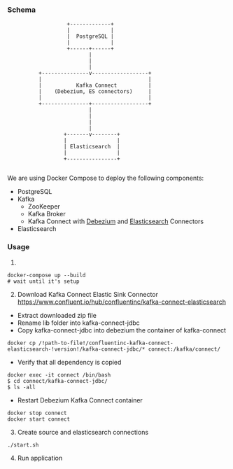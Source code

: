 ### Schema

```
                   +-------------+
                   |             |
                   |  PostgreSQL |
                   |             |
                   +------+------+
                          |
                          |
                          |
          +---------------v------------------+
          |                                  |
          |           Kafka Connect          |
          |    (Debezium, ES connectors)     |
          |                                  |
          +---------------+------------------+
                          |
                          |
                          |
                          |
                  +-------v--------+
                  |                |
                  | Elasticsearch  |
                  |                |
                  +----------------+


```
We are using Docker Compose to deploy the following components:

* PostgreSQL
* Kafka
    * ZooKeeper
    * Kafka Broker
    * Kafka Connect with [Debezium](http://debezium.io/) and [Elasticsearch](https://github.com/confluentinc/kafka-connect-elasticsearch) Connectors
* Elasticsearch

### Usage
1) 
```shell
docker-compose up --build
# wait until it's setup
```
2) Download Kafka Connect Elastic Sink Connector https://www.confluent.io/hub/confluentinc/kafka-connect-elasticsearch
- Extract downloaded zip file
- Rename lib folder into kafka-connect-jdbc
- Copy kafka-connect-jdbc into debezium the container of kafka-connect
```shell
docker cp /!path-to-file!/confluentinc-kafka-connect-elasticsearch-!version!/kafka-connect-jdbc/* connect:/kafka/connect/
```
- Verify that all dependency is copied
```shell
docker exec -it connect /bin/bash
$ cd connect/kafka-connect-jdbc/
$ ls -all
```
- Restart Debezium Kafka Connect container
```shell
docker stop connect
docker start connect
```
3) Create source and elasticsearch connections
```shell
./start.sh
```
4) Run application